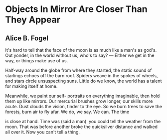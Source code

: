 # Objects In Mirror Are Closer Than They Appear
## Alice B. Fogel
It's hard to tell
that the face of the moon
is as much like a man's
as god's. Out yonder,
in the world without us,
who's to say? —
Either we get in the way,
or things make use of us.

Half-way around the globe
from where they started,
the static sound of starlings
echoes off the barn roof.
Spiders weave in the spokes
of wheels, and stars
circle unsuspecting suns.
Little do we know,
the world has a talent
for making itself at home.

Meanwhile, we paint our self-
portraits on everything
imaginable, then hold
them up like mirrors.
Our mercurial brushes
grow longer, our skills
more acute. Dust clouds
the vision, tinder
to the eye. So we burn
trees to save the forests, burn
air to fly afar. We do, we say.
We can. The time

is close at hand. Time was
(said a man)
 you could tell the weather from the moon.
That was before another
broke the quicksilver distance
and walked all over it.
Now you can't tell a thing.